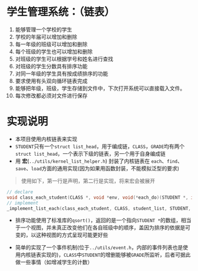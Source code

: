 学生管理系统：（链表）
=======================
1. 能够管理一个学校的学生
1. 学校的年届可以增加和删除
1. 每一年级的班级可以增加和删除
1. 每个班级的学生也可以增加和删除
1. 对班级的学生可以根据学号和姓名进行查找
1. 对班级的学生分数具有排序功能
1. 对同一年级的学生具有按成绩排序的功能
1. 要求使用有头双向循环链表完成
1. 能够把年级，班级，学生存储到文件中，下次打开系统可以直接载入文件。
1. 每次修改都必须对文件进行保存

实现说明
=======================
- 本项目使用内核链表来实现
- `STUDENT`只有一个`struct list_head`，用于编成链，`CLASS`，`GRADE`均有两个`struct list_head`，一个表示下级的链表，另一个用于自身编成链
- 用 __宏__(`../utils/kernel_list_helper.h`) 封装了内核链表在 `each`、`find`、`save`、`load`方面的通用实现(因为如果用函数封装，不能模拟泛型的要求)

> 使用如下，第一行是声明，第二行是实现，将来宏会被展开

```c
// declare
void class_each_student(CLASS *, void *env, void(*each_do)(STUDENT *, int idx, void *env));
// implement
_implement_list_each(class_each_student, CLASS, student_list, STUDENT, node);
```

- 排序功能使用了标准库的`qsort()`，返回的是一个指向`STUDENT *`的数组，相当于一个视图，并未真正改变他们在各自班级中的顺序，盖因为排序的依据是可变的，以这种视图的方式呈现可能更好些

- 简单的实现了一个事件机制(位于`../utils/event.h`，内部的事件列表也是使用内核链表实现的)，`CLASS`中`STUDENT`的增删能够被`GRADE`所监听，后者可据此做一些事情（如增减学生的计数）
